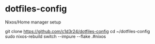 # dotfiles-config
Nixos/Home manager setup

git clone https://github.com/c1d3r24/dotfiles-config
cd ~/dotfiles-config
sudo nixos-rebuild switch --impure --flake .#nixos
